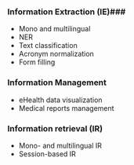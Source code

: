 ### Information Extraction (IE)###
* Mono and multilingual  
* NER
* Text classification
* Acronym normalization
* Form filling

### Information Management ###
* eHealth data visualization
* Medical reports management

### Information retrieval (IR) ###
* Mono- and multilingual IR
* Session-based IR










